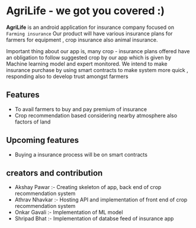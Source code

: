 # AgriLife - we got you covered :)

**AgriLife** is an android application for insurance company focused on `Farming insurance` 
Our product will have various insurance plans for farmers for equipment , crop insurance also animal insurance. 

Important thing about our app is, many crop - insurance plans offered have an obligation to follow suggested crop by our app which is given by Machine learning model and expert monitored.
We intend to make insurance purchase by using smart contracts to make system more quick ,  responding also to develop trust amongst farmers



## Features

- To avail farmers to buy and pay premium of insurance
- Crop recommendation based considering nearby atmosphere also factors of land



## Upcoming features
- Buying a insurance process will be on smart contracts

 


## creators and contribution
- Akshay Pawar :- Creating skeleton of app, back end of crop recommendation system
- Athrav Nhavkar :- Hosting API and implementation of front end of crop recommendation system
- Onkar Gavali :- Implementation of ML model
- Shripad Bhat :- Implementation of databse feed of insurance app
